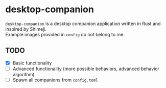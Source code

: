 # desktop-companion
`desktop-companion` is a desktop companion application written in Rust and inspired by Shimeji. <br/>
Example images provided in `config` do not belong to me.

## TODO
- [x] Basic functionality
- [ ] Advanced functionality (more possible behaviors, advanced behavior algorithm)
- [ ] Spawn all companions from `config.toml`
